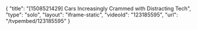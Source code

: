 {
    "title": "[1508521429] Cars Increasingly Crammed with Distracting Tech",
    "type": "solo",
    "layout": "iframe-static",
    "videoId": "123185595",
    "url": "\/tvpembed\/123185595"
}